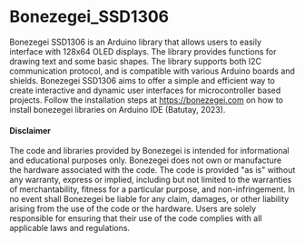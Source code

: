 # Bonezegei_SSD1306
Bonezegei SSD1306 is an Arduino library that allows users to easily interface with 128x64 OLED displays. The library provides functions for drawing text and some basic shapes. The library supports both I2C communication protocol, and is compatible with various Arduino boards and shields. Bonezegei SSD1306 aims to offer a simple and efficient way to create interactive and dynamic user interfaces for microcontroller based projects. Follow the installation steps at https://bonezegei.com on how to install bonezegei libraries on Arduino IDE (Batutay, 2023).

  <h4>Disclaimer</h4>
  <p>The code and libraries provided by Bonezegei is intended for informational and educational purposes only. Bonezegei does not own or manufacture the hardware associated with the code. The code is provided "as is" without any warranty, express or implied, including but not limited to the warranties of merchantability, fitness for a particular purpose, and non-infringement. In no event shall Bonezegei be liable for any claim, damages, or other liability arising from the use of the code or the hardware. Users are solely responsible for ensuring that their use of the code complies with all applicable laws and regulations.</p>
